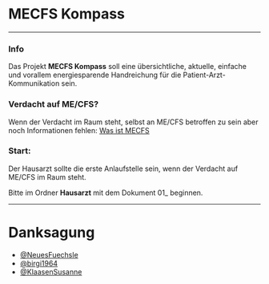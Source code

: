 # MECFS Kompass
---
### Info
Das Projekt **MECFS Kompass** soll eine übersichtliche, aktuelle, einfache und vorallem energiesparende Handreichung für die Patient-Arzt-Kommunikation sein.

### Verdacht auf ME/CFS?
Wenn der Verdacht im Raum steht, selbst an ME/CFS betroffen zu sein aber noch Informationen fehlen: [Was ist MECFS]() 

### Start: 
Der Hausarzt sollte die erste Anlaufstelle sein, wenn der Verdacht auf ME/CFS im Raum steht.

Bitte im Ordner **Hausarzt**  mit dem Dokument 01_ beginnen. 

---
# Danksagung
* [@NeuesFuechsle](https://twitter.com/NeuesFuechsle)
* [@birgi1964](https://twitter.com/birgi1964)
* [@KlaasenSusanne](https://twitter.com/KlaasenSusanne)